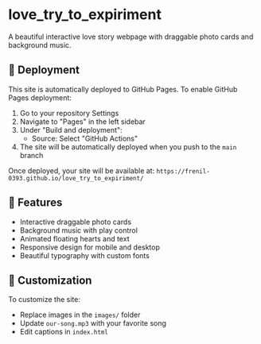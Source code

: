 # love_try_to_expiriment

A beautiful interactive love story webpage with draggable photo cards and background music.

## 🚀 Deployment

This site is automatically deployed to GitHub Pages. To enable GitHub Pages deployment:

1. Go to your repository Settings
2. Navigate to "Pages" in the left sidebar
3. Under "Build and deployment":
   - Source: Select "GitHub Actions"
4. The site will be automatically deployed when you push to the `main` branch

Once deployed, your site will be available at:
`https://frenil-0393.github.io/love_try_to_expiriment/`

## 📝 Features

- Interactive draggable photo cards
- Background music with play control
- Animated floating hearts and text
- Responsive design for mobile and desktop
- Beautiful typography with custom fonts

## 🎵 Customization

To customize the site:
- Replace images in the `images/` folder
- Update `our-song.mp3` with your favorite song
- Edit captions in `index.html`